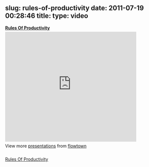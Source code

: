 slug: rules-of-productivity
date: 2011-07-19 00:28:46
title: 
type: video
---

<div style="width:425px" id="__ss_2756161"> <strong style="display:block;margin:12px 0 4px"><a href="http://www.slideshare.net/flowtown/rules-of-productivity-2756161" title="Rules Of Productivity" target="_blank">Rules Of Productivity</a></strong> <iframe src="http://www.slideshare.net/slideshow/embed_code/2756161" width="425" height="355" frameborder="0" marginwidth="0" marginheight="0" scrolling="no"></iframe> <div style="padding:5px 0 12px"> View more <a href="http://www.slideshare.net/" target="_blank">presentations</a> from <a href="http://www.slideshare.net/flowtown" target="_blank">flowtown</a> </div> </div>

[Rules Of Productivity](http://www.slideshare.net/flowtown/rules-of-productivity-2756161)
